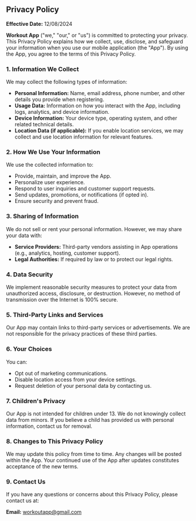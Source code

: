 ## Privacy Policy
**Effective Date:** 12/08/2024

**Workout App** ("we," "our," or "us") is committed to protecting your privacy. This Privacy Policy explains how we collect, use, disclose, and safeguard your information when you use our mobile application (the "App"). By using the App, you agree to the terms of this Privacy Policy.

### 1. Information We Collect
We may collect the following types of information:
- **Personal Information:** Name, email address, phone number, and other details you provide when registering.
- **Usage Data:** Information on how you interact with the App, including logs, analytics, and device information.
- **Device Information:** Your device type, operating system, and other related technical details.
- **Location Data (if applicable):** If you enable location services, we may collect and use location information for relevant features.

### 2. How We Use Your Information
We use the collected information to:
- Provide, maintain, and improve the App.
- Personalize user experience.
- Respond to user inquiries and customer support requests.
- Send updates, promotions, or notifications (if opted in).
- Ensure security and prevent fraud.

### 3. Sharing of Information
We do not sell or rent your personal information. However, we may share your data with:
- **Service Providers:** Third-party vendors assisting in App operations (e.g., analytics, hosting, customer support).
- **Legal Authorities:** If required by law or to protect our legal rights.

### 4. Data Security
We implement reasonable security measures to protect your data from unauthorized access, disclosure, or destruction. However, no method of transmission over the Internet is 100% secure.

### 5. Third-Party Links and Services
Our App may contain links to third-party services or advertisements. We are not responsible for the privacy practices of these third parties.

### 6. Your Choices
You can:
- Opt out of marketing communications.
- Disable location access from your device settings.
- Request deletion of your personal data by contacting us.

### 7. Children's Privacy
Our App is not intended for children under 13. We do not knowingly collect data from minors. If you believe a child has provided us with personal information, contact us for removal.

### 8. Changes to This Privacy Policy
We may update this policy from time to time. Any changes will be posted within the App. Your continued use of the App after updates constitutes acceptance of the new terms.

### 9. Contact Us
If you have any questions or concerns about this Privacy Policy, please contact us at:

**Email:** [workoutapp@gmail.com](mailto:workoutapp@gmail.com})
